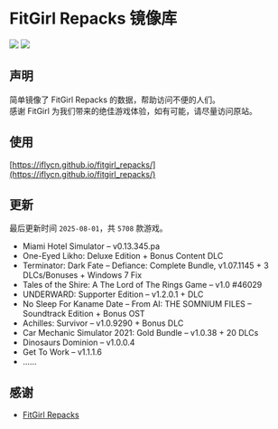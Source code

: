 ﻿# FitGirl Repacks 镜像库
![](https://img.shields.io/badge/ci-passing-brightgreen.svg?logo=github)
![](https://img.shields.io/badge/license-MIT-brightgreen.svg)

## 声明
简单镜像了 FitGirl Repacks 的数据，帮助访问不便的人们。  
感谢 FitGirl 为我们带来的绝佳游戏体验，如有可能，请尽量访问原站。

## 使用
[https://iflycn.github.io/fitgirl_repacks/](https://iflycn.github.io/fitgirl_repacks/)

## 更新
最后更新时间 `2025-08-01`，共 `5708` 款游戏。
- Miami Hotel Simulator – v0.13.345.pa
- One-Eyed Likho: Deluxe Edition + Bonus Content DLC
- Terminator: Dark Fate – Defiance: Complete Bundle, v1.07.1145 + 3 DLCs/Bonuses + Windows 7 Fix
- Tales of the Shire: A The Lord of The Rings Game – v1.0 #46029
- UNDERWARD: Supporter Edition – v1.2.0.1 + DLC
- No Sleep For Kaname Date – From AI: THE SOMNIUM FILES – Soundtrack Edition + Bonus OST
- Achilles: Survivor – v1.0.9290 + Bonus DLC
- Car Mechanic Simulator 2021: Gold Bundle – v1.0.38 + 20 DLCs
- Dinosaurs Dominion – v1.0.0.4
- Get To Work – v1.1.1.6
- ……

## 感谢
- [FitGirl Repacks](https://fitgirl-repacks.site/)
